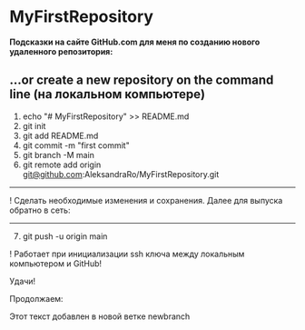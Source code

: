 ﻿# MyFirstRepository

**Подсказки на сайте GitHub.com для меня по созданию нового удаленного репозитория:**

## …or create a new repository on the command line (на локальном компьютере)

1. echo "# MyFirstRepository" >> README.md
2. git init
3. git add README.md
4. git commit -m "first commit"
5. git branch -M main
6. git remote add origin git@github.com:AleksandraRo/MyFirstRepository.git
___
! Сделать необходимые изменения и сохранения. Далее для выпуска обратно в сеть:
_____
7. git push -u origin main

! Работает при инициализации ssh ключа между локальным компьютером и GitHub!

   Удачи!
   

Продолжаем: 

Этот текст добавлен в новой ветке newbranch


